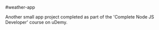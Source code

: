 #weather-app

Another small app project completed as part of the 'Complete Node JS Developer' course on uDemy.
